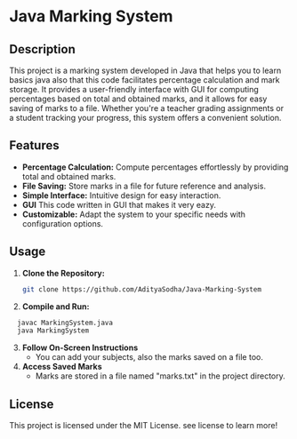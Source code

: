 # Java Marking System

## Description
This project is a marking system developed in Java that helps you to learn basics java also that this code facilitates percentage calculation and mark storage. It provides a user-friendly interface with GUI for computing percentages based on total and obtained marks, and it allows for easy saving of marks to a file. Whether you're a teacher grading assignments or a student tracking your progress, this system offers a convenient solution.

## Features
- **Percentage Calculation:** Compute percentages effortlessly by providing total and obtained marks.
- **File Saving:** Store marks in a file for future reference and analysis.
- **Simple Interface:** Intuitive design for easy interaction.
- **GUI** This code written in GUI that makes it very eazy.
- **Customizable:** Adapt the system to your specific needs with configuration options.


## Usage
1. **Clone the Repository:**
   ```bash
   git clone https://github.com/AdityaSodha/Java-Marking-System
2. **Compile and Run:**
```bash
  javac MarkingSystem.java
  java MarkingSystem
```
3. **Follow On-Screen Instructions**
   - You can add your subjects, also the marks saved on a file too.
4. **Access Saved Marks**
   - Marks are stored in a file named "marks.txt" in the project directory.

## License
This project is licensed under the MIT License. see license to learn more!

